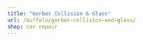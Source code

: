 ```yaml
---
title: "Gerber Collision & Glass"
url: /buffalo/gerber-collision-and-glass/
shop: car repair
---
```

